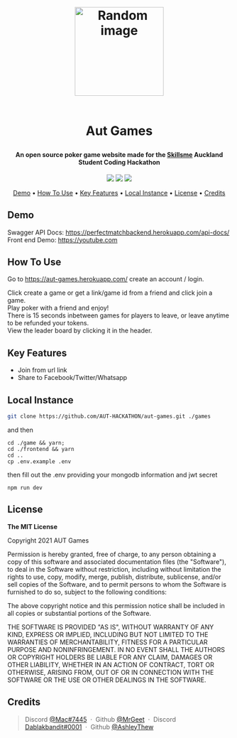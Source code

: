 <h1 align="center">
	<br>
	<a height="200" href="#" target="_blank" alt="Link to application"><img src="https://aut-games.herokuapp.com/logo512.png" alt="Random image" width="200"></a>
	<br>
	<br>
	<p>Aut Games</p>
</h1>

<h4 align="center">An open source poker game website made for the <a href="https://beta.myskillsme.com/" target="_blank" alt="Link to skills me">Skillsme</a> Auckland Student Coding Hackathon</h4>

<p align="center">
        <img src="https://img.shields.io/badge/Express%20Version-%5E4.17.1-lightgrey" >
        <img src="https://img.shields.io/github/package-json/v/AUT-HACKATHON/aut-games/main?label=Stable%20Version&color=blueviolet">
        <img src="https://img.shields.io/github/package-json/v/AUT-HACKATHON/aut-games/swagger?label=Next%20Version&color=lightgrey">

</p>

<p align="center">
		<a href="#demo">Demo</a> •
		<a href="#how-to-use">How To Use</a> •
		<a href="#key-features">Key Features</a> •
		<a href="#local-instance">Local Instance</a> •
		<a href="#license">License</a> •
		<a href="#credits">Credits</a>
</p>

## Demo

Swagger API Docs: <a href="https://perfectmatchbackend.herokuapp.com/api-docs/">https://perfectmatchbackend.herokuapp.com/api-docs/</a><br>
Front end Demo: <a href="https://youtube.com">https://youtube.com</a>

## How To Use

Go to <a href="https://aut-games.herokuapp.com/">https://aut-games.herokuapp.com/</a> create an account / login.

Click create a game or get a link/game id from a friend and click join a game.<br />
Play poker with a friend and enjoy!<br />
There is 15 seconds inbetween games for players to leave, or leave anytime to be refunded your tokens.<br />
View the leader board by clicking it in the header.

## Key Features

<ul>
<li>Join from url link</li>
<li>Share to Facebook/Twitter/Whatsapp</li>
</ul>

## Local Instance

```sh
git clone https://github.com/AUT-HACKATHON/aut-games.git ./games
```

and then

```
cd ./game && yarn;
cd ./frontend && yarn
cd ..
cp .env.example .env
```

then fill out the .env providing your mongodb information and jwt secret

```
npm run dev
```

## License

<p> 
<strong>The MIT License</strong><br>

Copyright 2021 AUT Games

Permission is hereby granted, free of charge, to any person obtaining a copy of this software and associated documentation files (the "Software"), to deal in the Software without restriction, including without limitation the rights to use, copy, modify, merge, publish, distribute, sublicense, and/or sell copies of the Software, and to permit persons to whom the Software is furnished to do so, subject to the following conditions:

The above copyright notice and this permission notice shall be included in all copies or substantial portions of the Software.

THE SOFTWARE IS PROVIDED "AS IS", WITHOUT WARRANTY OF ANY KIND, EXPRESS OR IMPLIED, INCLUDING BUT NOT LIMITED TO THE WARRANTIES OF MERCHANTABILITY, FITNESS FOR A PARTICULAR PURPOSE AND NONINFRINGEMENT. IN NO EVENT SHALL THE AUTHORS OR COPYRIGHT HOLDERS BE LIABLE FOR ANY CLAIM, DAMAGES OR OTHER LIABILITY, WHETHER IN AN ACTION OF CONTRACT, TORT OR OTHERWISE, ARISING FROM, OUT OF OR IN CONNECTION WITH THE SOFTWARE OR THE USE OR OTHER DEALINGS IN THE SOFTWARE.

</p>

## Credits

> Discord [@Mac#7445](http://urlecho.appspot.com/echo?status=200&Content-Type=text%2Fhtml&body=%40Mac%237445) &nbsp;&middot;&nbsp;
> Github [@MrGeet](https://github.com/MrGeet) &nbsp;&middot;&nbsp;
> Discord [Dablakbandit#0001](http://urlecho.appspot.com/echo?status=200&Content-Type=text%2Fhtml&body=Dablakbandit%230001) &nbsp;&middot;&nbsp;
> Github [@AshleyThew](https://github.com/AshleyThew)
